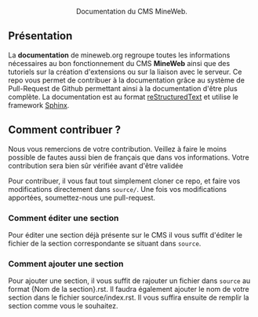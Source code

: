<p align="center">Documentation du CMS MineWeb.</p>

Présentation
------------

La **documentation** de mineweb.org regroupe toutes les informations nécessaires au bon fonctionnement du CMS **MineWeb** ainsi que des tutoriels sur la création d'extensions ou sur la liaison avec le serveur.
Ce repo vous permet de contribuer à la documentation grâce au système de Pull-Request de Github permettant ainsi à la documentation d'être plus complète. La documentation est au format [reStructuredText](https://draft-edx-style-guide.readthedocs.io/en/latest/ExampleRSTFile.html#image-references) et utilise le framework [Sphinx](http://www.sphinx-doc.org/en/master/). 

Comment contribuer ?
------------------------------

Nous vous remercions de votre contribution. Veillez à faire le moins possible de fautes aussi bien de français que dans vos informations. Votre contribution sera bien sûr vérifiée avant d'être validée

Pour contribuer, il vous faut tout simplement cloner ce repo, et faire vos modifications directement dans `source/`. 
Une fois vos modifications apportées, soumettez-nous une pull-request. 

### Comment éditer une section

Pour éditer une section déjà présente sur le CMS il vous suffit d'éditer le fichier de la section correspondante se situant dans `source`.

### Comment ajouter une section

Pour ajouter une section, il vous suffit de rajouter un fichier dans `source` au format {Nom de la section}.rst. Il faudra également ajouter le nom de votre section dans le fichier source/index.rst. 
Il vous suffira ensuite de remplir la section comme vous le souhaitez.
